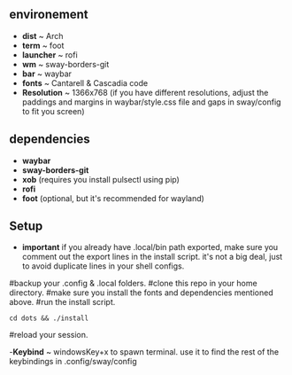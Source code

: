 ## environement

- **dist** ~ Arch
- **term** ~ foot
- **launcher** ~ rofi
- **wm** ~ sway-borders-git
- **bar** ~ waybar
- **fonts** ~ Cantarell & Cascadia code 
- **Resolution** ~ 1366x768 (if you have different resolutions, adjust the paddings and margins in waybar/style.css file and gaps in sway/config to fit you screen)

## dependencies

- **waybar**
- **sway-borders-git**
- **xob** (requires you install pulsectl using pip)
- **rofi**
- **foot** (optional, but it's recommended for wayland)

## Setup

- **important** if you already have .local/bin path exported, make sure you comment out the export lines in the install script. it's not a big deal, just to avoid duplicate lines in your shell configs.

#backup your .config & .local folders. 
#clone this repo in your home directory.
#make sure you install the fonts and dependencies mentioned above.
#run the install script.

```
cd dots && ./install

```
#reload your session.

-**Keybind** ~ windowsKey+x to spawn terminal. use it to find the rest of the keybindings in .config/sway/config




